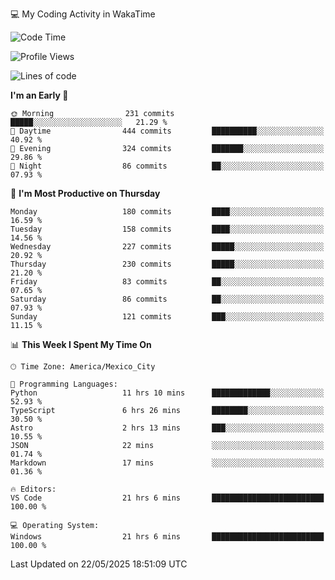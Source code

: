 💻 My Coding Activity in WakaTime
<!--START_SECTION:waka-->
![Code Time](http://img.shields.io/badge/Code%20Time-460%20hrs%2018%20mins-blue)

![Profile Views](http://img.shields.io/badge/Profile%20Views-0-blue)

![Lines of code](https://img.shields.io/badge/From%20Hello%20World%20I%27ve%20Written-2.2%20million%20lines%20of%20code-blue)

**I'm an Early 🐤** 

```text
🌞 Morning                231 commits         █████░░░░░░░░░░░░░░░░░░░░   21.29 % 
🌆 Daytime                444 commits         ██████████░░░░░░░░░░░░░░░   40.92 % 
🌃 Evening                324 commits         ███████░░░░░░░░░░░░░░░░░░   29.86 % 
🌙 Night                  86 commits          ██░░░░░░░░░░░░░░░░░░░░░░░   07.93 % 
```
📅 **I'm Most Productive on Thursday** 

```text
Monday                   180 commits         ████░░░░░░░░░░░░░░░░░░░░░   16.59 % 
Tuesday                  158 commits         ████░░░░░░░░░░░░░░░░░░░░░   14.56 % 
Wednesday                227 commits         █████░░░░░░░░░░░░░░░░░░░░   20.92 % 
Thursday                 230 commits         █████░░░░░░░░░░░░░░░░░░░░   21.20 % 
Friday                   83 commits          ██░░░░░░░░░░░░░░░░░░░░░░░   07.65 % 
Saturday                 86 commits          ██░░░░░░░░░░░░░░░░░░░░░░░   07.93 % 
Sunday                   121 commits         ███░░░░░░░░░░░░░░░░░░░░░░   11.15 % 
```


📊 **This Week I Spent My Time On** 

```text
🕑︎ Time Zone: America/Mexico_City

💬 Programming Languages: 
Python                   11 hrs 10 mins      █████████████░░░░░░░░░░░░   52.93 % 
TypeScript               6 hrs 26 mins       ████████░░░░░░░░░░░░░░░░░   30.50 % 
Astro                    2 hrs 13 mins       ███░░░░░░░░░░░░░░░░░░░░░░   10.55 % 
JSON                     22 mins             ░░░░░░░░░░░░░░░░░░░░░░░░░   01.74 % 
Markdown                 17 mins             ░░░░░░░░░░░░░░░░░░░░░░░░░   01.36 % 

🔥 Editors: 
VS Code                  21 hrs 6 mins       █████████████████████████   100.00 % 

💻 Operating System: 
Windows                  21 hrs 6 mins       █████████████████████████   100.00 % 
```


 Last Updated on 22/05/2025 18:51:09 UTC
<!--END_SECTION:waka-->
